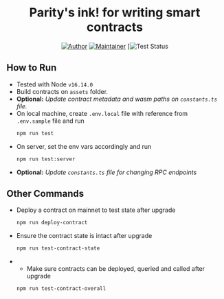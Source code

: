 <div align="center">

<h1 align="center">
    Parity's ink! for writing smart contracts
</h1>

[![Author](https://img.shields.io/badge/author-@sharma66mahesh-blue.svg?style=flat-square)](https://github.com/sharma66mahesh)
[![Maintainer](https://img.shields.io/badge/maintainer-@SNOWnetwork-blue.svg?style=flat-square)](https://github.com/web3labs/ice-substrate)
[![Test Status](https://github.com/ibriz/ice-ink-contracts-tests/actions/workflows/mocha-tests.yml/badge.svg)
</div>

## How to Run
- Tested with Node `v16.14.0`
- Build contracts on `assets` folder.
- **Optional:** *Update contract metadata and wasm paths on `constants.ts` file.* 
- On local machine, create `.env.local` file with reference from `.env.sample` file and run 
  ```sh
  npm run test
  ```
- On server, set the env vars accordingly and run
  ```sh
  npm run test:server
  ```
- **Optional:** *Update `constants.ts` file for changing RPC endpoints*

## Other Commands
- Deploy a contract on mainnet to test state after upgrade
  ```sh
  npm run deploy-contract
  ```
- Ensure the contract state is intact after upgrade
  ```sh
  npm run test-contract-state
  ```
- - Make sure contracts can be deployed, queried and called after upgrade
  ```sh
  npm run test-contract-overall
  ```
